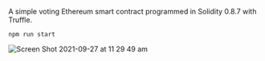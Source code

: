 A simple voting Ethereum smart contract programmed in Solidity 0.8.7 with Truffle. 

```
npm run start
```

![Screen Shot 2021-09-27 at 11 29 49 am](https://user-images.githubusercontent.com/50122869/134834303-28893edc-db1e-4770-8819-c95522459588.png)
